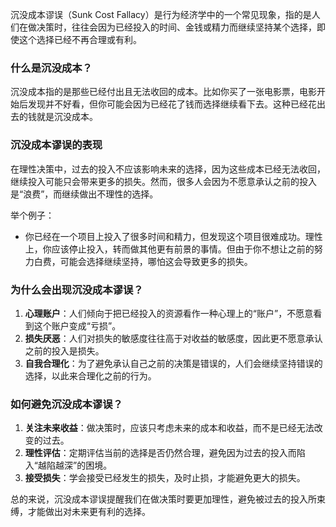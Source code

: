沉没成本谬误（Sunk Cost Fallacy）是行为经济学中的一个常见现象，指的是人们在做决策时，往往会因为已经投入的时间、金钱或精力而继续坚持某个选择，即使这个选择已经不再合理或有利。

### 什么是沉没成本？

沉没成本指的是那些已经付出且无法收回的成本。比如你买了一张电影票，电影开始后发现并不好看，但你可能会因为已经花了钱而选择继续看下去。这种已经花出去的钱就是沉没成本。

### 沉没成本谬误的表现

在理性决策中，过去的投入不应该影响未来的选择，因为这些成本已经无法收回，继续投入可能只会带来更多的损失。然而，很多人会因为不愿意承认之前的投入是“浪费”，而继续做出不理性的选择。

举个例子：

- 你已经在一个项目上投入了很多时间和精力，但发现这个项目很难成功。理性上，你应该停止投入，转而做其他更有前景的事情。但由于你不想让之前的努力白费，可能会选择继续坚持，哪怕这会导致更多的损失。

### 为什么会出现沉没成本谬误？

1. **心理账户**：人们倾向于把已经投入的资源看作一种心理上的“账户”，不愿意看到这个账户变成“亏损”。
2. **损失厌恶**：人们对损失的敏感度往往高于对收益的敏感度，因此更不愿意承认之前的投入是损失。
3. **自我合理化**：为了避免承认自己之前的决策是错误的，人们会继续坚持错误的选择，以此来合理化之前的行为。

### 如何避免沉没成本谬误？

1. **关注未来收益**：做决策时，应该只考虑未来的成本和收益，而不是已经无法改变的过去。
2. **理性评估**：定期评估当前的选择是否仍然合理，避免因为过去的投入而陷入“越陷越深”的困境。
3. **接受损失**：学会接受已经发生的损失，及时止损，才能避免更大的损失。

总的来说，沉没成本谬误提醒我们在做决策时要更加理性，避免被过去的投入所束缚，才能做出对未来更有利的选择。
